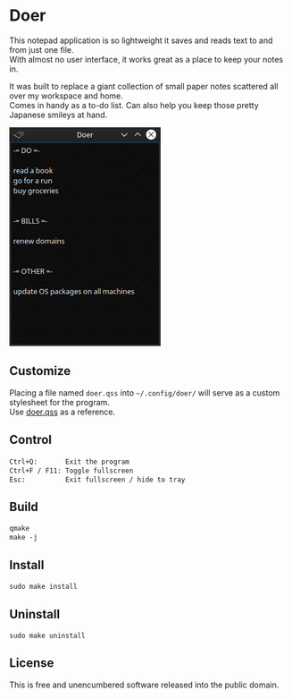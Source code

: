 # Doer

This notepad application is so lightweight it saves and reads text to and from just one file.  
With almost no user interface, it works great as a place to keep your notes in.

It was built to replace a giant collection of small paper notes scattered all over my workspace and home.  
Comes in handy as a to-do list. Can also help you keep those pretty Japanese smileys at hand.

![Doer](screenshots/sc1.png)


## Customize

Placing a file named `doer.qss` into `~/.config/doer/` will serve as a custom stylesheet for the program.  
Use [doer.qss](res/stylesheets/doer.qss) as a reference.


## Control

    Ctrl+Q:       Exit the program
    Ctrl+F / F11: Toggle fullscreen
    Esc:          Exit fullscreen / hide to tray


## Build

    qmake
    make -j


## Install

    sudo make install


## Uninstall

    sudo make uninstall


## License

This is free and unencumbered software released into the public domain.
